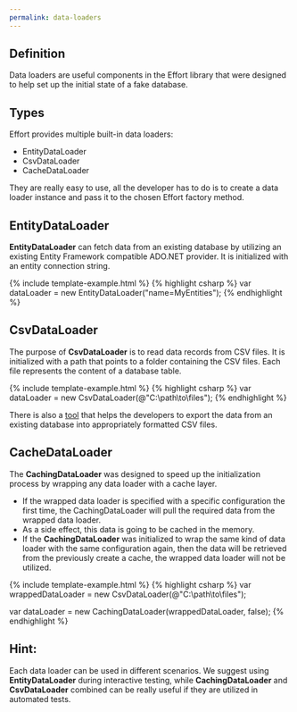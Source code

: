```yaml
---
permalink: data-loaders
---
```


## Definition

Data loaders are useful components in the Effort library that were designed to help set up the initial state of a fake database.

## Types

Effort provides multiple built-in data loaders:

 - EntityDataLoader
 - CsvDataLoader
 - CacheDataLoader

They are really easy to use, all the developer has to do is to create a data loader instance and pass it to the chosen Effort factory method. 

## EntityDataLoader

**EntityDataLoader** can fetch data from an existing database by utilizing an existing Entity Framework compatible ADO.NET provider. It is initialized with an entity connection string.

{% include template-example.html %} 
{% highlight csharp %}
var dataLoader = new EntityDataLoader("name=MyEntities");
{% endhighlight %}

## CsvDataLoader

The purpose of **CsvDataLoader** is to read data records from CSV files. It is initialized with a path that points to a folder containing the CSV files. Each file represents the content of a database table.

{% include template-example.html %} 
{% highlight csharp %}
var dataLoader = new CsvDataLoader(@"C:\path\to\files");
{% endhighlight %}

There is also a [tool](/export-data-to-csv) that helps the developers to export the data from an existing database into appropriately formatted CSV files.

## CacheDataLoader

The **CachingDataLoader** was designed to speed up the initialization process by wrapping any data loader with a cache layer. 

 - If the wrapped data loader is specified with a specific configuration the first time, the CachingDataLoader will pull the required data from the wrapped data loader. 
 - As a side effect, this data is going to be cached in the memory. 
 - If the **CachingDataLoader** was initialized to wrap the same kind of data loader with the same configuration again, then the data will be retrieved from the previously create a cache, the wrapped data loader will not be utilized.

{% include template-example.html %} 
{% highlight csharp %}
var wrappedDataLoader = new CsvDataLoader(@"C:\path\to\files");
 
var dataLoader = new CachingDataLoader(wrappedDataLoader, false);
{% endhighlight %}

## Hint:

Each data loader can be used in different scenarios. We suggest using **EntityDataLoader** during interactive testing, while **CachingDataLoader** and **CsvDataLoader** combined can be really useful if they are utilized in automated tests.
